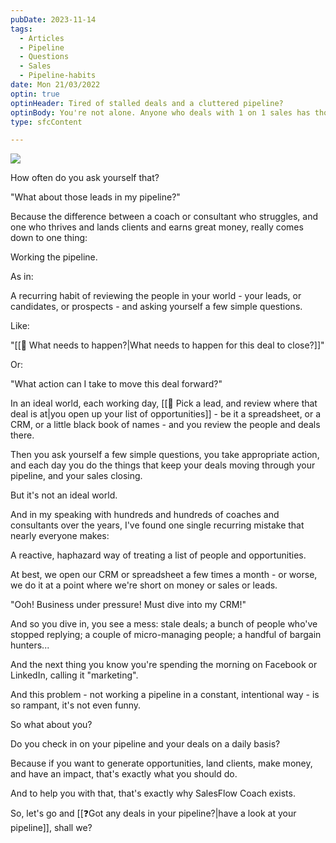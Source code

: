 ```yaml
---
pubDate: 2023-11-14
tags:
  - Articles
  - Pipeline
  - Questions
  - Sales
  - Pipeline-habits
date: Mon 21/03/2022
optin: true
optinHeader: Tired of stalled deals and a cluttered pipeline?
optinBody: You're not alone. Anyone who deals with 1 on 1 sales has those challenges, but it's nothing a short daily email won't fix...
type: sfcContent

---
```

![](SalesFlowCoach.app_Any-leads-in-your-pipeline_MartinStellar.jpg)

How often do you ask yourself that?

"What about those leads in my pipeline?"

Because the difference between a coach or consultant who struggles, and one who thrives and lands clients and earns great money, really comes down to one thing:

Working the pipeline.

As in:

A recurring habit of reviewing the people in your world - your leads, or candidates, or prospects - and asking yourself a few simple questions.

Like:

"[[🚀 What needs to happen?|What needs to happen for this deal to close?]]"

Or:

"What action can I take to move this deal forward?"

In an ideal world, each working day, [[🔎 Pick a lead, and review where that deal is at|you open up your list of opportunities]] - be it a spreadsheet, or a CRM, or a little black book of names - and you review the people and deals there.

Then you ask yourself a few simple questions, you take appropriate action, and each day you do the things that keep your deals moving through your pipeline, and your sales closing.

But it's not an ideal world.

And in my speaking with hundreds and hundreds of coaches and consultants over the years, I've found one single recurring mistake that nearly everyone makes:

A reactive, haphazard way of treating a list of people and opportunities.

At best, we open our CRM or spreadsheet a few times a month - or worse, we do it at a point where we're short on money or sales or leads.

"Ooh! Business under pressure! Must dive into my CRM!"

And so you dive in, you see a mess: stale deals; a bunch of people who've stopped replying; a couple of micro-managing people; a handful of bargain hunters...

And the next thing you know you're spending the morning on Facebook or LinkedIn, calling it "marketing".

And this problem - not working a pipeline in a constant, intentional way - is so rampant, it's not even funny.

So what about you?

Do you check in on your pipeline and your deals on a daily basis?

Because if you want to generate opportunities, land clients, make money, and have an impact, that's exactly what you should do.

And to help you with that, that's exactly why SalesFlow Coach exists.

So, let's go and [[❓Got any deals in your pipeline?|have a look at your pipeline]], shall we?

